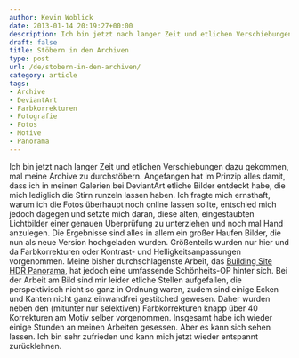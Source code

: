 ```yaml
---
author: Kevin Woblick
date: 2013-01-14 20:19:27+00:00
description: Ich bin jetzt nach langer Zeit und etlichen Verschiebungen dazu gekommen, mal meine Archive zu durchstöbern.
draft: false
title: Stöbern in den Archiven
type: post
url: /de/stobern-in-den-archiven/
category: article
tags:
- Archive
- DeviantArt
- Farbkorrekturen
- Fotografie
- Fotos
- Motive
- Panorama
---
```


Ich bin jetzt nach langer Zeit und etlichen Verschiebungen dazu gekommen, mal meine Archive zu durchstöbern. Angefangen hat im Prinzip alles damit, dass ich in meinen Galerien bei DeviantArt etliche Bilder entdeckt habe, die mich lediglich die Stirn runzeln lassen haben. Ich fragte mich ernsthaft, warum ich die Fotos überhaupt noch online lassen sollte, entschied mich jedoch dagegen und setzte mich daran, diese alten, eingestaubten Lichtbilder einer genauen Überprüfung zu unterziehen und noch mal Hand anzulegen. Die Ergebnisse sind alles in allem ein großer Haufen Bilder, die nun als neue Version hochgeladen wurden. Größenteils wurden nur hier und da Farbkorrekturen oder Kontrast- und Helligkeitsanpassungen vorgenommen. Meine bisher durchschlagenste Arbeit, das [Building Site HDR Panorama](http://kovah-kvh.deviantart.com/art/Building-Site-HDR-Panorama-295040806), hat jedoch eine umfassende Schönheits-OP hinter sich. Bei der Arbeit am Bild sind mir leider etliche Stellen aufgefallen, die perspektivisch nicht so ganz in Ordnung waren, zudem sind einige Ecken und Kanten nicht ganz einwandfrei gestitched gewesen. Daher wurden neben den (mitunter nur selektiven) Farbkorrekturen knapp über 40 Korrekturen am Motiv selber vorgenommen. Insgesamt habe ich wieder einige Stunden an meinen Arbeiten gesessen. Aber es kann sich sehen lassen. Ich bin sehr zufrieden und kann mich jetzt wieder entspannt zurücklehnen.
